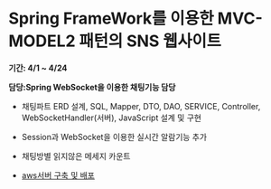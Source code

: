 Spring FrameWork를 이용한 MVC-MODEL2 패턴의 SNS 웹사이트
==

**기간: 4/1 ~ 4/24**

**담당:Spring WebSocket을 이용한 채팅기능 담당**


- 채팅파트 ERD 설계, SQL, Mapper, DTO, DAO, SERVICE, Controller, WebSocketHandler(서버), JavaScript 설계 및 구현


- Session과 WebSocket을 이용한 실시간 알람기능 추가


- 채팅방별 읽지않은 메세지 카운트

- [aws서버 구축 및 배포](http://13.125.189.179:8080/willstagram/sign_in)


